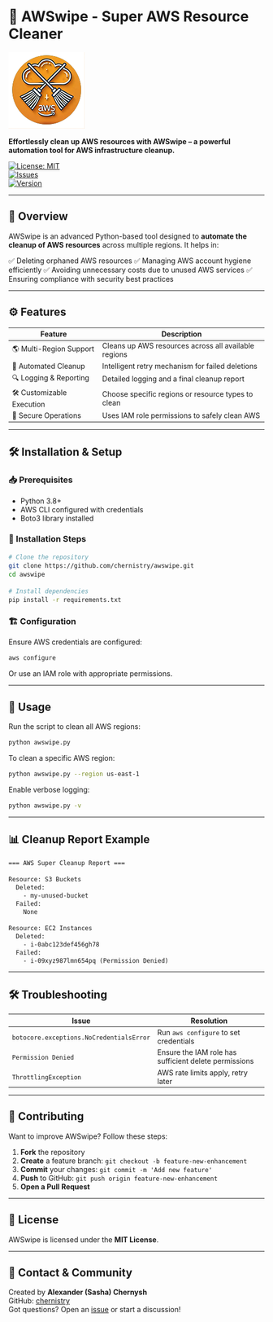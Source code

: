 # 🧹 AWSwipe - Super AWS Resource Cleaner

![Project Banner](./assets/awswipe-logo.png)

**Effortlessly clean up AWS resources with AWSwipe – a powerful automation tool for AWS infrastructure cleanup.**

[![License: MIT](https://img.shields.io/badge/License-MIT-blue.svg)](LICENSE)  
[![Issues](https://img.shields.io/github/issues/chernistry/awswipe)](https://github.com/chernistry/awswipe/issues)  
[![Version](https://img.shields.io/badge/Version-1.0.0-green.svg)](https://github.com/chernistry/awswipe/releases)

---

## 🚀 Overview
AWSwipe is an advanced Python-based tool designed to **automate the cleanup of AWS resources** across multiple regions. It helps in:

✅ Deleting orphaned AWS resources
✅ Managing AWS account hygiene efficiently
✅ Avoiding unnecessary costs due to unused AWS services
✅ Ensuring compliance with security best practices

---

## ⚙️ Features
| Feature | Description |
|---------|------------|
| 🌎 Multi-Region Support | Cleans up AWS resources across all available regions |
| 🔄 Automated Cleanup | Intelligent retry mechanism for failed deletions |
| 🔍 Logging & Reporting | Detailed logging and a final cleanup report |
| 🛠️ Customizable Execution | Choose specific regions or resource types to clean |
| 🔐 Secure Operations | Uses IAM role permissions to safely clean AWS |

---

## 🛠 Installation & Setup

### 📥 Prerequisites
- Python 3.8+
- AWS CLI configured with credentials
- Boto3 library installed

### 📌 Installation Steps
```sh
# Clone the repository
git clone https://github.com/chernistry/awswipe.git
cd awswipe

# Install dependencies
pip install -r requirements.txt
```

### 🏗️ Configuration
Ensure AWS credentials are configured:
```sh
aws configure
```
Or use an IAM role with appropriate permissions.

---

## 🚀 Usage
Run the script to clean all AWS regions:
```sh
python awswipe.py
```

To clean a specific AWS region:
```sh
python awswipe.py --region us-east-1
```

Enable verbose logging:
```sh
python awswipe.py -v
```

---

## 📊 Cleanup Report Example
```
=== AWS Super Cleanup Report ===

Resource: S3 Buckets
  Deleted:
    - my-unused-bucket
  Failed:
    None

Resource: EC2 Instances
  Deleted:
    - i-0abc123def456gh78
  Failed:
    - i-09xyz987lmn654pq (Permission Denied)
```

---

## 🛠 Troubleshooting
| Issue | Resolution |
|--------|------------|
| `botocore.exceptions.NoCredentialsError` | Run `aws configure` to set credentials |
| `Permission Denied` | Ensure the IAM role has sufficient delete permissions |
| `ThrottlingException` | AWS rate limits apply, retry later |

---

## 🤝 Contributing
Want to improve AWSwipe? Follow these steps:
1. **Fork** the repository
2. **Create** a feature branch: `git checkout -b feature-new-enhancement`
3. **Commit** your changes: `git commit -m 'Add new feature'`
4. **Push** to GitHub: `git push origin feature-new-enhancement`
5. **Open a Pull Request**

---

## 📜 License
AWSwipe is licensed under the **MIT License**. 

---

## 📢 Contact & Community
Created by **Alexander (Sasha) Chernysh**  
GitHub: [chernistry](https://github.com/chernistry)  
Got questions? Open an [issue](https://github.com/chernistry/awswipe/issues) or start a discussion!

